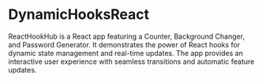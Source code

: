 # DynamicHooksReact
ReactHookHub is a React app featuring a Counter, Background Changer, and Password Generator. It demonstrates the power of React hooks for dynamic state management and real-time updates. The app provides an interactive user experience with seamless transitions and automatic feature updates.
